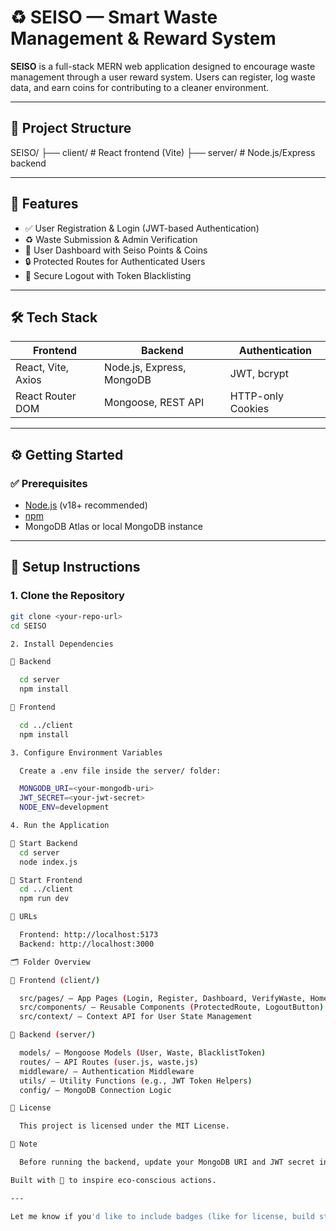 # ♻️ SEISO — Smart Waste Management & Reward System

**SEISO** is a full-stack MERN web application designed to encourage waste management through a user reward system. Users can register, log waste data, and earn coins for contributing to a cleaner environment.

---

## 📁 Project Structure

SEISO/
  ├── client/ # React frontend (Vite)
  ├── server/ # Node.js/Express backend

---

## 🚀 Features

- ✅ User Registration & Login (JWT-based Authentication)
- ♻️ Waste Submission & Admin Verification
- 👤 User Dashboard with Seiso Points & Coins
- 🔒 Protected Routes for Authenticated Users
- 🚪 Secure Logout with Token Blacklisting

---

## 🛠️ Tech Stack

| Frontend              | Backend                        | Authentication |
|-----------------------|--------------------------------|----------------|
| React, Vite, Axios    | Node.js, Express, MongoDB      | JWT, bcrypt    |
| React Router DOM      | Mongoose, REST API             | HTTP-only Cookies |

---

## ⚙️ Getting Started

### ✅ Prerequisites

- [Node.js](https://nodejs.org/) (v18+ recommended)
- [npm](https://www.npmjs.com/)
- MongoDB Atlas or local MongoDB instance

---

## 🧩 Setup Instructions

### 1. Clone the Repository

```bash
git clone <your-repo-url>
cd SEISO

2. Install Dependencies

🔹 Backend

  cd server
  npm install

🔹 Frontend

  cd ../client
  npm install

3. Configure Environment Variables

  Create a .env file inside the server/ folder:

  MONGODB_URI=<your-mongodb-uri>
  JWT_SECRET=<your-jwt-secret>
  NODE_ENV=development

4. Run the Application

🔸 Start Backend
  cd server
  node index.js

🔸 Start Frontend
  cd ../client
  npm run dev

🔗 URLs

  Frontend: http://localhost:5173
  Backend: http://localhost:3000

🗂 Folder Overview

🔹 Frontend (client/)

  src/pages/ — App Pages (Login, Register, Dashboard, VerifyWaste, Home)
  src/components/ — Reusable Components (ProtectedRoute, LogoutButton)
  src/context/ — Context API for User State Management

🔹 Backend (server/)

  models/ — Mongoose Models (User, Waste, BlacklistToken)
  routes/ — API Routes (user.js, waste.js)
  middleware/ — Authentication Middleware
  utils/ — Utility Functions (e.g., JWT Token Helpers)
  config/ — MongoDB Connection Logic

📜 License

  This project is licensed under the MIT License.

📌 Note

  Before running the backend, update your MongoDB URI and JWT secret in the .env file.

Built with 💚 to inspire eco-conscious actions.

---

Let me know if you'd like to include badges (like for license, build status, etc.) or contribution guidelines.
